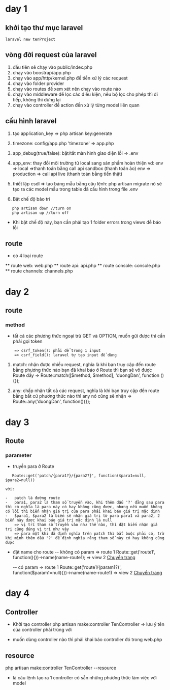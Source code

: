# day 1

## khởi tạo thư mục laravel

```
laravel new tenProject
```

## vòng đời request của laravel

1. đầu tiên sẽ chạy vào public/index.php
2. chạy vào boostrap/app.php
3. chạy vào app/http/kernel.php để tiền xử lý các request
4. chạy vào folder provider
5. chạy vào routes để xem xét nên chạy vào route nào
6. chạy vào middleware để lọc các điều kiện, nếu bộ lọc cho phép thì đi tiếp, không thì dừng lại
7. chạy vào controller để action đến xử lý từng model liên quan

## cấu hình laravel

1. tạo application_key
   => php artisan key:generate

2. timezone: config/app.php 'timezone'
   => app.php

3. app_debug(true/false): bật/tắt màn hình giao diện lỗi
   => .env
4. app_env: thay đổi môi trường từ local sang sản phẩm hoàn thiện
   vd: env => local =>thanh toán bằng call api sandbox (thanh toán ảo)
   env => production => call api live (thanh toán bằng tiền thật)

5. thiết lập csdl
   => tạo bảng mẫu bằng câu lệnh: php artisan migrate
   nó sẽ tạo ra các model mẫu trong table đã cấu hình trong file .env

6. Bật chế độ bảo trì

```
   php artisan down //turn on
   php artisan up //turn off
```

-   Khi bật chế độ này, bạn cần phải tạo 1 folder errors trong views để báo lỗi

## route

-   có 4 loại route

** route web: web.php
** route api: api.php
** route console: console.php
** route channels: channels.php

# day 2

## route

### method

-   tất cả các phương thức ngoại trừ GET và OPTION, muốn gửi được thì cần phải gọi token

```
    => csrf_token(): phải để trong 1 input
    => csrf_field(): laravel tự tạo input để dùng
```

1. match: nhận được nhiều request, nghĩa là khi bạn truy cập đến route bằng phương thức nào bạn đã khai báo ở Route thì bạn sẽ vô được Route đấy
   => Route::match([$method, $method], 'duongDan', function (){});

2. any: chấp nhận tất cả các request, nghĩa là khi bạn truy cập đến route bằng bất cứ phương thức nào thì any nó cũng sẽ nhận
   => Route::any('duongDan', function(){});

# day 3

## Route

### parameter

-   truyền para ở Route

```
   Route::get('patch/{para1?}/{para2?}', function($para1=null, $para2=null))
```

    với:

    -   patch là đường route
    -   para1, para2 là tham số truyền vào, khi thêm dấu '?' đằng sau para thì có nghĩa là para này có hay không cũng được, nhưng nếu muốn không có lỗi thì biến nhận giá trị của para phải khai báo giá trị mặc định
    -   $para1, $para2 là biến sẽ nhận giá trị từ para para1 và para2, 2 biến này được khai báo giá trị mặc định là null
        => vị trí tham số truyền vào như thế nào, thì đặt biến nhận giá trị cũng đúng vị trí như vậy
        => para một khi đã định nghĩa trên patch thì bắt buộc phải có, trừ khi mình thêm dấu '?' để định nghĩa rằng tham số này có hay không cũng được

-   đặt name cho route
    -- không có param
    => route 1
    Route::get('route1', function(){})->name(name-route1);
    => view 2
    <a href="<?php echo route('name-route1') ?>">Chuyển trang</a>

    -- có param
    => route 1
    Route::get('route1/{param1?}', function($param1=null){})->name(name-route1)
    => view 2
    <a href="<?php echo route('name-route1', [param1 => 123]) ?>">Chuyển trang</a>

# day 4

## Controller

-   Khởi tạo controller
    php artisan make:controller TenController
    => lưu ý tên của controller phải trùng với

-   muốn dùng controller nào thì phải khai báo controller đó trong web.php

## resource

php artisan make:controller TenController --resource

-   là câu lệnh tạo ra 1 controller có sẵn những phương thức làm việc với model
